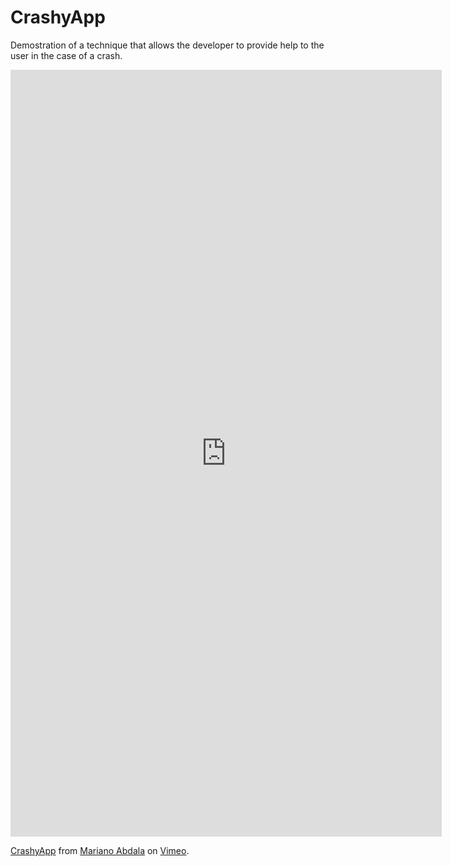CrashyApp
=========

Demostration of a technique that allows the developer to provide help to the user in the case of a crash.

<iframe src="http://player.vimeo.com/video/71606940" width="690" height="1227" frameborder="0" webkitAllowFullScreen mozallowfullscreen allowFullScreen></iframe> <p><a href="http://vimeo.com/71606940">CrashyApp</a> from <a href="http://vimeo.com/marianoabdala">Mariano Abdala</a> on <a href="https://vimeo.com">Vimeo</a>.</p>
